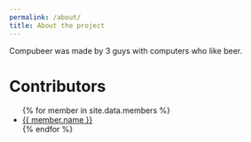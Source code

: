 ```yaml
---
permalink: /about/
title: About the project 
---
```


Compubeer was made by 3 guys with computers who like beer.

# Contributors

<ul> 
{% for member in site.data.members %}
  <li>
    <a href="https://github.com/{{ member.github }}">
      {{ member.name }}
    </a>
  </li>
{% endfor %}
</ul>
